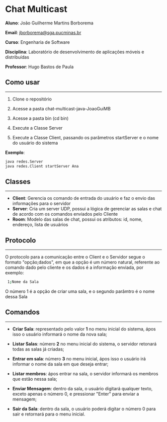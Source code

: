 # Chat Multicast

**Aluno**: João Guilherme Martins Borborema

**Email**: jborborema@sga.pucminas.br

**Curso**: Engenharia de Software

**Disciplina**: Laboratório de desenvolvimento de aplicações móveis e distribuídas

**Professor**: Hugo Bastos de Paula

## Como usar

***

1) Clone o repositório

2) Acesse a pasta chat-multicast-java-JoaoGuiMB

2) Acesse a pasta bin (cd bin)

3) Execute a Classe Server

4) Execute a Classe Client, passando os
   parâmetros startServer e o nome do usuário do sistema

**Exemplo**:
 ```bash
 java redes.Server
 java redes.Client startServer Ana
 ```

## Classes

***
- **Client**: Gerencia os comando de entrada do usuário e faz o envio das informações para o servidor
- **Server**: Cria um server UDP, possui a lógica de gerenciar as salas e chat de acordo com os comandos enviados pelo Cliente
- **Room**: Modelo das salas de chat, possui os atributos: id, nome, endereço, lista de usuários

## Protocolo

***

O protocolo para a comunicação entre o Client e o Servidor segue o formato "opção;dados", em que a opção é um número natural, referente ao comando dado pelo cliente e os dados é a informação enviada, por exemplo:

```bash 
 1;Nome da Sala
```

O número 1 é a opção de criar uma sala, e o segundo parâmtro é o nome dessa Sala

## Comandos

***

- **Criar Sala**: representado pelo valor **1** no menu inicial do sistema, ápos isso o usuário informará o nome da nova sala;

- **Listar Salas**: número **2** no menu inicial do sistema, o servidor retonará todas as salas já criadas;

- **Entrar em sala**: número **3** no menu inicial, ápos isso o usuário irá informar o nome da sala em que deseja entrar;

- **Listar membros**: ápos entrar na sala, o servidor informará os membros que estão nessa sala;

- **Enviar Mensagem**: dentro da sala, o usuário digitará qualquer texto, exceto apenas o número 0, e pressionar "Enter" para enviar a mensagem;

- **Sair da Sala**: dentro da sala, o usuário poderá digitar o número 0 para sair e retornará para o menu inicial.
